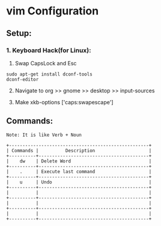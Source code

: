 # vim Configuration

## Setup:
### 1. Keyboard Hack(for Linux):
1. Swap CapsLock and Esc


```
sudo apt-get install dconf-tools
dconf-editor
```


2. Navigate to org >> gnome >> desktop >> input-sources


3. Make xkb-options ['caps:swapescape']


## Commands:
```
Note: It is like Verb + Noun

+----------------------------------------------------+
| Commands |          Description                    |
+----------+-----------------------------------------+
|    dw    | Delete Word                             |
+----------+-----------------------------------------+
|    .     | Execute last command                    |
+----------+-----------------------------------------+
|    u     | Undo                                    |
+----------+-----------------------------------------+
|          |                                         |
+----------+-----------------------------------------+
|          |                                         |
+----------+-----------------------------------------+
|          |                                         |
+----------+-----------------------------------------+
```

